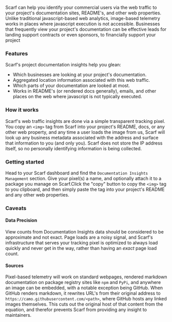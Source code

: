 Scarf can help you identify your commercial users via the web traffic to your project's documentation sites, README's, and other web properties. Unlike traditional javascript-based web analytics, image-based telemetry works in places where javascript execution is not accessible. Businesses that frequently view your project's documentation can be effective leads for landing support contracts or even sponsors, to financially support your project

### Features

Scarf's project documentation insights help you glean:

  * Which businesses are looking at your project's documentation. 
  * Aggregated location information associated with this web traffic.
  * Which parts of your documentation are looked at most.
  * Works in README's (or rendered docs generally), emails, and other places on the web where javascript is not typically executed.

### How it works

Scarf's web traffic insights are done via a simple transparent tracking pixel. You copy an `<img>` tag from Scarf into your project's README, docs, or any other web property, and any time a user loads the image from us, Scarf will look up any business metadata associated with the address and surface that information to you (and only you). Scarf does not store the IP address itself, so no personally identifying information is being collected. 

### Getting started

Head to your Scarf dashboard and find the `Documentation Insights Management` section. Give your pixel(s) a name, and optionally attach it to a package you manage on Scarf.Click the "copy" button to copy the `<img>` tag to you clipboard, and then simply paste the tag into your project's README and any other web properties.

### Caveats

#### Data Precision

View counts from Documentation Insights data should be considered to be approximate and not exact. Page loads are a noisy signal, and Scarf's infrastructure that serves your tracking pixel is optimized to always load quickly and never get in the way, rather than having an _exact_ page load count.

#### Sources

Pixel-based telemetry will work on standard webpages, rendered markdown documentation on package registry sites like `npm` and `PyPi`, and anywhere an image can be embedded, with a notable exception being GitHub. When GitHub renders markdown, it rewrites URL's from their original address to `https://camo.githubusercontent.com/<path>`, where GitHub hosts any linked images themselves. This cuts out the original host of that content from the equation, and therefor prevents Scarf from providing any insight to maintainers.
